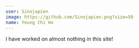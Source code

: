 ```yaml
---
user: Sinojapien
image: https://github.com/Sinojapien.png?size=50
name: Yeung Chi Ho
---
```

I have worked on almost nothing in this site!
